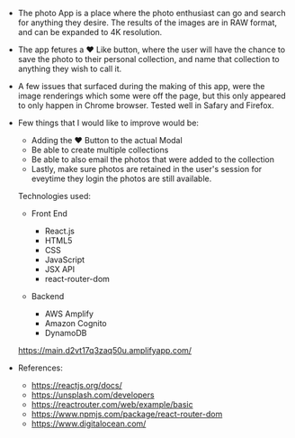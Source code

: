 * The photo App is a place where the photo enthusiast can go and search for anything they desire.  The results of the images are in RAW format, and can be expanded to 4K resolution.  

* The app fetures a ♥️ Like button, where the user will have the chance to save the photo to their personal collection, and name that collection to anything they wish to call it. 

* A few issues that surfaced during the making of this app, were the image renderings which some were off the page, but this only appeared to only happen in Chrome browser.  Tested well in Safary and Firefox. 

* Few things that I would like to improve would be:
    - Adding the ♥️ Button to the actual Modal
    - Be able to create multiple collections
    - Be able to also email the photos that were added to the collection
    - Lastly, make sure photos are retained in the user's session for eveytime they login the photos are still available. 


    Technologies used: 
    * Front End
        - React.js
        - HTML5
        - CSS
        - JavaScript
        - JSX API
        - react-router-dom

    * Backend
        - AWS Amplify
        - Amazon Cognito
        - DynamoDB

    https://main.d2vt17q3zaq50u.amplifyapp.com/

    
* References:
    - https://reactjs.org/docs/
    - https://unsplash.com/developers
    - https://reactrouter.com/web/example/basic
    - https://www.npmjs.com/package/react-router-dom
    - https://www.digitalocean.com/


